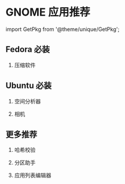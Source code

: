# GNOME 应用推荐

import GetPkg from '@theme/unique/GetPkg';

## Fedora 必装

<ol>

<li><p>压缩软件</p>
<GetPkg name="file-roller" dnf /></li>

</ol>

## Ubuntu 必装

<ol>

<li><p>空间分析器</p>
<GetPkg name="baobab" dnf apt /></li>

<li><p>相机</p>
<GetPkg name="cheese" dnf apt /></li>

</ol>

## 更多推荐

<ol>

<li><p>哈希校验</p>
<GetPkg name="gtkhash" dnf apt /></li>

<li><p>分区助手</p>
<GetPkg name="gparted" dnf apt pacman /></li>

<li><p>应用列表编辑器</p>
<GetPkg name="menulibre" dnf apt /></li>

</ol>
